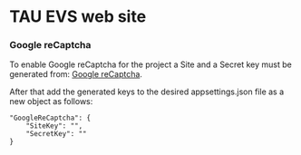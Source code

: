# TAU EVS web site

### Google reCaptcha
To enable Google reCaptcha for the project a Site and a Secret key must be generated from: [Google reCaptcha](https://www.google.com/recaptcha/about/).

After that add the generated keys to the desired appsettings.json file as a new object as follows:
```
"GoogleReCaptcha": {
    "SiteKey": "",
    "SecretKey": ""
}
```